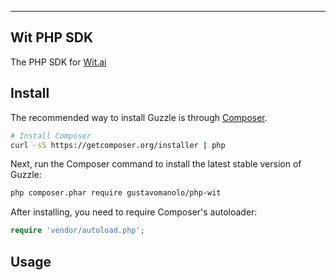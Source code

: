 ----------------------
Wit PHP SDK
----------------------

The PHP SDK for [Wit.ai](https://wit.ai)


## Install

The recommended way to install Guzzle is through
[Composer](http://getcomposer.org).

```bash
# Install Composer
curl -sS https://getcomposer.org/installer | php
```

Next, run the Composer command to install the latest stable version of Guzzle:

```bash
php composer.phar require gustavomanolo/php-wit
```

After installing, you need to require Composer's autoloader:

```php
require 'vendor/autoload.php';
```


## Usage

